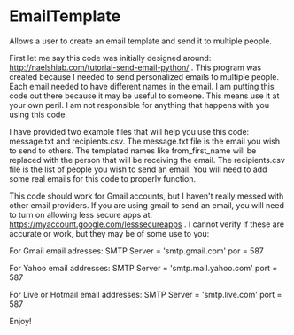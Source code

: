 # EmailTemplate
Allows a user to create an email template and send it to multiple people.

First let me say this code was initially designed around: http://naelshiab.com/tutorial-send-email-python/ . This program was created because I needed to send personalized emails to multiple people.  Each email needed to have different names in the email.  I am putting this code out there because it may be useful to someone.  This means use it at your own peril.  I am not responsible for anything that happens with you using this code.  

I have provided two example files that will help you use this code: message.txt and recipients.csv.  The message.txt file is the email you wish to send to others.  The templated names like from_first_name will be replaced with the person that will be receiving the email.  The recipients.csv file is the list of people you wish to send an email.  You will need to add some real emails for this code to properly function.

This code should work for Gmail accounts, but I haven't really messed with other email providers.  If you are using gmail to send an email, you will need to turn on allowing less secure apps at: https://myaccount.google.com/lesssecureapps .  I cannot verify if these are accurate or work, but they may be of some use to you:

For Gmail email adresses:
  SMTP Server = 'smtp.gmail.com'
  por = 587

For Yahoo email addresses:
  SMTP Server = 'smtp.mail.yahoo.com'
  port = 587

For Live or Hotmail email addresses:
  SMTP Server = 'smtp.live.com'
	port = 587


Enjoy!
